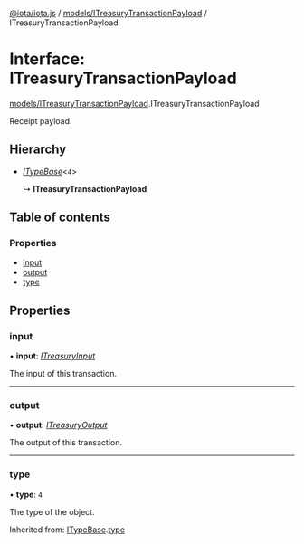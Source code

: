[@iota/iota.js](../README.md) / [models/ITreasuryTransactionPayload](../modules/models_itreasurytransactionpayload.md) / ITreasuryTransactionPayload

# Interface: ITreasuryTransactionPayload

[models/ITreasuryTransactionPayload](../modules/models_itreasurytransactionpayload.md).ITreasuryTransactionPayload

Receipt payload.

## Hierarchy

* [*ITypeBase*](models_itypebase.itypebase.md)<``4``\>

  ↳ **ITreasuryTransactionPayload**

## Table of contents

### Properties

- [input](models_itreasurytransactionpayload.itreasurytransactionpayload.md#input)
- [output](models_itreasurytransactionpayload.itreasurytransactionpayload.md#output)
- [type](models_itreasurytransactionpayload.itreasurytransactionpayload.md#type)

## Properties

### input

• **input**: [*ITreasuryInput*](models_itreasuryinput.itreasuryinput.md)

The input of this transaction.

___

### output

• **output**: [*ITreasuryOutput*](models_itreasuryoutput.itreasuryoutput.md)

The output of this transaction.

___

### type

• **type**: ``4``

The type of the object.

Inherited from: [ITypeBase](models_itypebase.itypebase.md).[type](models_itypebase.itypebase.md#type)
